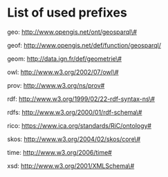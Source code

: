 # List of used prefixes

geo: <http://www.opengis.net/ont/geosparql\#>

geof: <http://www.opengis.net/def/function/geosparql/>

geom: <http://data.ign.fr/def/geometrie\#>

owl: <http://www.w3.org/2002/07/owl\#>

prov: <http://www.w3.org/ns/prov#>

rdf: <http://www.w3.org/1999/02/22-rdf-syntax-ns\#>

rdfs: <http://www.w3.org/2000/01/rdf-schema\#>

rico: <https://www.ica.org/standards/RiC/ontology#>

skos: <http://www.w3.org/2004/02/skos/core\#>

time: <http://www.w3.org/2006/time#>

xsd: <http://www.w3.org/2001/XMLSchema\#>
